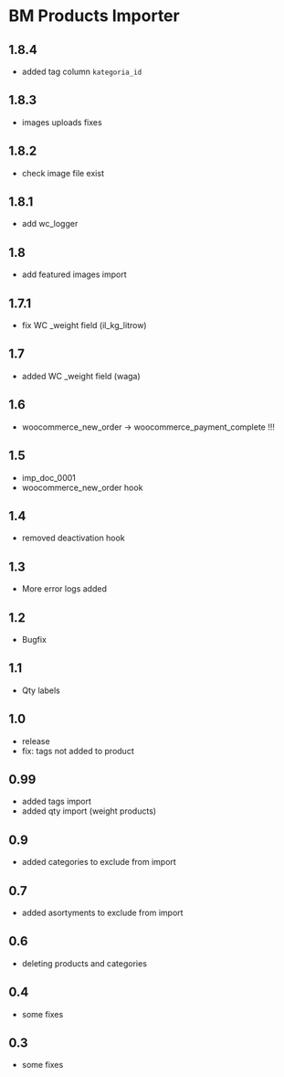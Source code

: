 BM Products Importer
====================================

1.8.4
-----
- added tag column `kategoria_id`

1.8.3
-----
- images uploads fixes

1.8.2
-----
- check image file exist

1.8.1
-----
- add wc_logger

1.8
-----
- add featured images import

1.7.1
-----
- fix WC _weight field (il_kg_litrow)

1.7
-----
- added WC _weight field (waga)

1.6
-----
- woocommerce_new_order -> woocommerce_payment_complete !!!

1.5
-----
- imp_doc_0001
- woocommerce_new_order hook

1.4
-----
- removed deactivation hook

1.3
-----
- More error logs added


1.2
-----
- Bugfix


1.1
-----
- Qty labels


1.0
-----
- release
- fix: tags not added to product


0.99
-----
- added tags import
- added qty import (weight products)

0.9
-----
- added categories to exclude from import

0.7
-----
- added asortyments to exclude from import

0.6
-----
- deleting products and categories

0.4
-----
- some fixes

0.3
-----
- some fixes